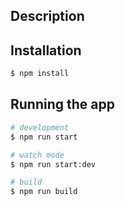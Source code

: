## Description

## Installation

```bash
$ npm install
```

## Running the app

```bash
# development
$ npm run start

# watch mode
$ npm run start:dev

# build
$ npm run build


```